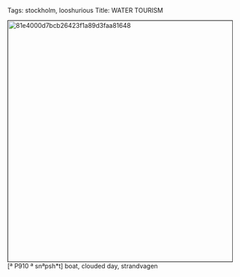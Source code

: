 Tags: stockholm, looshurious
Title: WATER TOURISM
  
<p><img src="https://objects.hbvu.su/blotpix/looshurious/IMG_636363390.jpeg" width=540 height=540 alt="81e4000d7bcb26423f1a89d3faa81648" border=1>
[ª P910 ª snªpsh*t] boat, clouded day, strandvagen